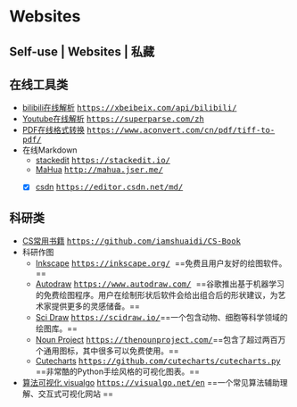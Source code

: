 # Websites
## Self-use | Websites | 私藏

## 在线工具类
 - [bilibili在线解析](https://xbeibeix.com/api/bilibili/)  <kbd>https://xbeibeix.com/api/bilibili/ </kbd>
 - [Youtube在线解析](https://superparse.com/zh)  <kbd>https://superparse.com/zh </kbd>
 - [PDF在线格式转换](https://www.aconvert.com/cn/pdf/tiff-to-pdf/)  <kbd>https://www.aconvert.com/cn/pdf/tiff-to-pdf/</kbd>
 - 在线Markdown
    - [stackedit](https://stackedit.io/)  <kbd>https://stackedit.io/ </kbd>
    - [MaHua](http://mahua.jser.me/ ) <kbd>http://mahua.jser.me/ </kbd>
    - [x]  [csdn](https://editor.csdn.net/md/#fn2)  <kbd>https://editor.csdn.net/md/ </kbd>
  

## 科研类
- [CS常用书籍](https://github.com/iamshuaidi/CS-Book)  <kbd>https://github.com/iamshuaidi/CS-Book </kbd>
- 科研作图
  - [Inkscape](https://inkscape.org/)  <kbd>https://inkscape.org/ </kbd>==免费且用户友好的绘图软件。==
  - [Autodraw](https://www.autodraw.com/)  <kbd>https://www.autodraw.com/ </kbd>==谷歌推出基于机器学习的免费绘图程序。用户在绘制形状后软件会给出组合后的形状建议，为艺术家提供更多的灵感储备。==
  - [Sci Draw](https://scidraw.io/)  <kbd>https://scidraw.io/</kbd>==一个包含动物、细胞等科学领域的绘图库。==
  -  [Noun Project](https://thenounproject.com/)  <kbd>https://thenounproject.com/</kbd>==包含了超过两百万个通用图标，其中很多可以免费使用。==
  -  [Cutecharts](https://github.com/cutecharts/cutecharts.py)  <kbd>https://github.com/cutecharts/cutecharts.py </kbd>==非常酷的Python手绘风格的可视化图表。==
- [算法可视化 visualgo](https://visualgo.net/en)  <kbd>https://visualgo.net/en</kbd> ==一个常见算法辅助理解、交互式可视化网站 ==
 

